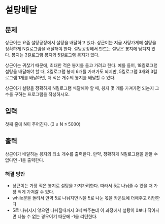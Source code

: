 # 설탕배달

## 문제

상근이는 요즘 설탕공장에서 설탕을 배달하고 있다. 상근이는 지금 사탕가게에 설탕을 정확하게 N킬로그램을 배달해야 한다. 설탕공장에서 만드는 설탕은 봉지에 담겨져 있다. 봉지는 3킬로그램 봉지와 5킬로그램 봉지가 있다.

상근이는 귀찮기 때문에, 최대한 적은 봉지를 들고 가려고 한다. 예를 들어, 18킬로그램 설탕을 배달해야 할 때, 3킬로그램 봉지 6개를 가져가도 되지만, 5킬로그램 3개와 3킬로그램 1개를 배달하면, 더 적은 개수의 봉지를 배달할 수 있다.

상근이가 설탕을 정확하게 N킬로그램 배달해야 할 때, 봉지 몇 개를 가져가면 되는지 그 수를 구하는 프로그램을 작성하시오.

## 입력

첫째 줄에 N이 주어진다. (3 ≤ N ≤ 5000)

## 출력

상근이가 배달하는 봉지의 최소 개수를 출력한다. 만약, 정확하게 N킬로그램을 만들 수 없다면 -1을 출력한다.



### 해결 방안

- 상근이는 가장 적은 봉지로 설탕을 가져가려한다. 따라서 5로 나눠줄 수 있을 때 가장 적게 가져갈 수 있다. 
- while문을 돌려서 만약 5로 나눠지면 N을 5로 나눈 몫을 카운트에 더해주고 리턴한다
- 5로 나눠지지 않으면 나눠질때까지 3씩 빼주는데 이 과정에서 설탕이 0보다 작아지면 나눌 수 없는 경우이기 때문에 -1을 리턴한다. 
